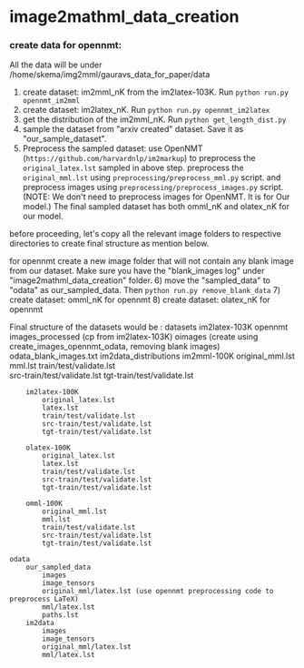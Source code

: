 # image2mathml_data_creation

### create data for opennmt:

All the data will be under /home/skema/img2mml/gauravs_data_for_paper/data

1) create dataset: im2mml_nK from the im2latex-103K. Run `python run.py opennmt_im2mml`
2) create dataset: im2latex_nK. Run `python run.py opennmt_im2latex`
3) get the distribution of the im2mml_nK. Run `python get_length_dist.py`
4) sample the dataset from "arxiv created" dataset. Save it as "our_sample_dataset".
5) Preprocess the sampled dataset:
    use OpenNMT (`https://github.com/harvardnlp/im2markup`) to preprocess the `original_latex.lst` sampled in above step.
    preprocess the `original_mml.lst` using `preprocessing/preprocess_mml.py` script.
    and preprocess images using  `preprocessing/preprocess_images.py` script.
    (NOTE: We don't need to preprocess images for OpenNMT. It is for Our model.)
    The final sampled dataset has both omml_nK and olatex_nK for our model.

before proceeding, let's copy all the relevant image folders to respective
directories to create final structure as mention below.

for opennmt create a new image folder that will not contain any blank image from our dataset.
Make sure you have the "blank_images log" under "image2mathml_data_creation" folder.
6) move the "sampled_data" to "odata" as our_sampled_data. Then `python run.py remove_blank_data`
7) create dataset: omml_nK for opennmt
8) create dataset: olatex_nK for opennmt


Final structure of the datasets would be :
datasets
    im2latex-103K
    opennmt
        images_processed (cp from im2latex-103K)
        oimages (create using create_images_opennmt_odata, removing blank images)
        odata_blank_images.txt
        im2data_distributions
        im2mml-100K
            original_mml.lst
            mml.lst
            train/test/validate.lst          
            src-train/test/validate.lst
            tgt-train/test/validate.lst

        im2latex-100K
            original_latex.lst
            latex.lst
            train/test/validate.lst          
            src-train/test/validate.lst
            tgt-train/test/validate.lst

        olatex-100K
            original_latex.lst
            latex.lst
            train/test/validate.lst          
            src-train/test/validate.lst
            tgt-train/test/validate.lst

        omml-100K
            original_mml.lst
            mml.lst          
            train/test/validate.lst          
            src-train/test/validate.lst
            tgt-train/test/validate.lst

    odata
        our_sampled_data
            images
            image_tensors
            original_mml/latex.lst (use opennmt preprocessing code to preprocess LaTeX)
            mml/latex.lst
            paths.lst
        im2data
            images
            image_tensors
            original_mml/latex.lst
            mml/latex.lst
